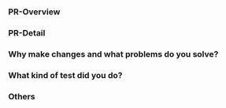 ### PR-Overview

### PR-Detail

### Why make changes and what problems do you solve?

### What kind of test did you do?

### Others
